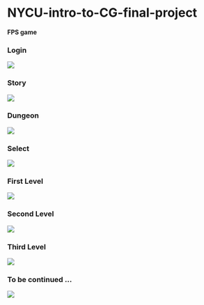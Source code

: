 # NYCU-intro-to-CG-final-project

**FPS game**

### Login
![](https://i.imgur.com/JDcnaFh.png)

### Story
![](https://i.imgur.com/9RupNia.png)

### Dungeon
![](https://i.imgur.com/0YyJTCQ.png)

### Select
![](https://i.imgur.com/k8FEUww.png)

### First Level
![](https://i.imgur.com/nZAZVFA.png)

### Second Level
![](https://i.imgur.com/v5KRyB3.jpg)

### Third Level
![](https://i.imgur.com/VFtiP1v.png)

### To be continued ...
![](https://i.imgur.com/8wT4nRe.png)
